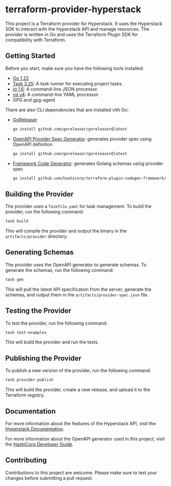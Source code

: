 # terraform-provider-hyperstack

This project is a Terraform provider for Hyperstack. It uses the Hyperstack SDK to interact with the Hyperstack API and manage resources. The provider is written in Go and uses the Terraform Plugin SDK for compatibility with Terraform.

## Getting Started

Before you start, make sure you have the following tools installed:

- [Go 1.22](https://golang.org/dl/)
- [Task 3.25](https://taskfile.dev/installation/): A task runner for executing project tasks.
- [jq 1.6](https://jqlang.github.io/jq/download/): A command-line JSON processor.
- [yq v4](https://github.com/mikefarah/yq/): A command-line YAML processor.
- GPG and gpg-agent

There are also CLI dependencies that are installed vith Go:

- [GoReleaser](https://goreleaser.com/)
  ````bash
  go install github.com/goreleaser/goreleaser@latest
  ````
- [OpenAPI Provider Spec Generator](https://developer.hashicorp.com/terraform/plugin/code-generation/openapi-generator): generates provider spec using OpenAPI definition
  ````bash
  go install github.com/goreleaser/goreleaser@latest
  ````
- [Framework Code Generator](https://developer.hashicorp.com/terraform/plugin/code-generation/framework-generator): generates Golang schemas using provider spec
  ````bash
  go install github.com/hashicorp/terraform-plugin-codegen-framework/cmd/tfplugingen-framework@latest
  ````

## Building the Provider

The provider uses a `Taskfile.yaml` for task management. To build the provider, run the following command:

```bash
task build
```

This will compile the provider and output the binary in the `artifacts/provider` directory.

## Generating Schemas

The provider uses the OpenAPI generator to generate schemas. To generate the schemas, run the following command:

```bash
task gen
```

This will pull the latest API specification from the server, generate the schemas, and output them in the `artifacts/provider-spec.json` file.

## Testing the Provider

To test the provider, run the following command:

```bash
task test-examples
```

This will build the provider and run the tests.

## Publishing the Provider

To publish a new version of the provider, run the following command:

```bash
task provider-publish
```

This will build the provider, create a new release, and upload it to the Terraform registry.

## Documentation

For more information about the features of the Hyperstack API, visit the [Hyperstack Documentation](https://infrahub-doc.nexgencloud.com/docs/features/).

For more information about the OpenAPI generator used in this project, visit the [HashiCorp Developer Guide](https://developer.hashicorp.com/terraform/plugin/code-generation/openapi-generator).

## Contributing

Contributions to this project are welcome. Please make sure to test your changes before submitting a pull request.
